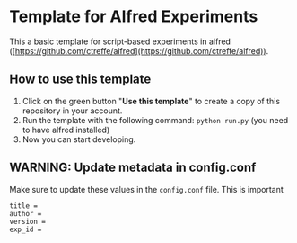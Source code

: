 # Template for Alfred Experiments

This a basic template for script-based experiments in alfred ([https://github.com/ctreffe/alfred](https://github.com/ctreffe/alfred)).

## How to use this template

1. Click on the green button "**Use this template**" to create a copy of this repository in your account.
1. Run the template with the following command: `python run.py` (you need to have alfred installed)
1. Now you can start developing.

## WARNING: Update metadata in config.conf
Make sure to update these values in the `config.conf` file. This is important 

```
title = 
author = 
version = 
exp_id = 